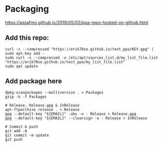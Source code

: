 # Packaging
https://assafmo.github.io/2019/05/02/ppa-repo-hosted-on-github.html

## Add this repo:

    curl -s --compressed "https://erik78se.github.io/test_ppa/KEY.gpg" | sudo apt-key add -
    sudo curl -s --compressed -o /etc/apt/sources.list.d/my_list_file.list "https://erik78se.github.io/test_ppa/my_list_file.list"
    sudo apt update

## Add package here

    dpkg-scanpackages --multiversion . > Packages
    gzip -k -f Packages

    # Release, Release.gpg & InRelease
    apt-ftparchive release . > Release
    gpg --default-key "${EMAIL}" -abs -o - Release > Release.gpg
    gpg --default-key "${EMAIL}" --clearsign -o - Release > InRelease

    # Commit & push
    git add -A
    git commit -m update
    git push


